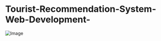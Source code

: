 # Tourist-Recommendation-System-Web-Development-
![Image](https://github.com/user-attachments/assets/163cd0a4-be19-4b9e-afd2-40d54bd8b9b6)
